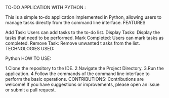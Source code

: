 TO-DO APPLICATION WITH PYTHON :

This is a simple to-do application implemented in Python, allowing users to manage tasks directly from the command line interface.
FEATURES

Add Task: Users can add tasks to the to-do list.
Display Tasks: Display the tasks that need to be performed.
Mark Completed: Users can mark tasks as completed.
Remove Task: Remove unwanted t asks from the list.
TECHNOLOGIES USED:

Python
HOW TO USE:

1.Clone the repository to the IDE.
2.Navigate the Project Directory.
3.Run the application.
4.Follow the commands of the command line interface to perform the basic operations.
CONTRIBUTIONS:
Contributions are welcome! If you have suggestions or improvements, please open an issue or submit a pull request.
